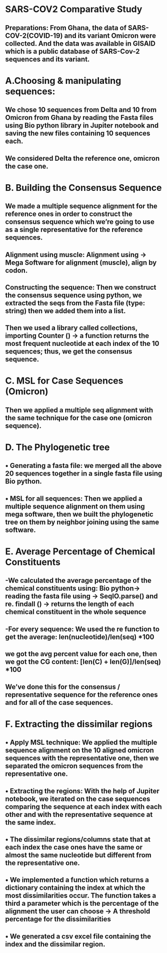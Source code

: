 # SARS-COV2 Comparative Study
## Preparations: From Ghana, the data of SARS-COV-2(COVID-19) and its variant Omicron were collected. And the data was available in GISAID which is a public database of SARS-Cov-2 sequences and its variant.
# A.Choosing & manipulating sequences:
## We chose 10 sequences from Delta and 10 from Omicron from Ghana by reading the Fasta files using Bio python library in Jupiter notebook and saving the new files containing 10 sequences each.
## We considered Delta the reference one, omicron the case one.
# B. Building the Consensus Sequence
## We made a multiple sequence alignment for the reference ones in order to construct the consensus sequence which we’re going to use as a single representative for the reference sequences.
## Alignment using muscle: Alignment using → Mega Software for alignment (muscle), align by codon.
## Constructing the sequence: Then we construct the consensus sequence using python, we extracted the seqs from the Fasta file (type: string) then we added them into a list.
## Then we used a library called collections, importing Counter () → a function returns the most frequent nucleotide at each index of the 10 sequences; thus, we get the consensus sequence.
# C. MSL for Case Sequences (Omicron)
## Then we applied a multiple seq alignment with the same technique for the case one (omicron sequence).
# D. The Phylogenetic tree
## • Generating a fasta file: we merged all the above 20 sequences together in a single fasta file using Bio python. 
## • MSL for all sequences: Then we applied a multiple sequence alignment on them using mega software, then we built the phylogenetic tree on them by neighbor joining using the same software.
# E. Average Percentage of Chemical Constituents
## -We calculated the average percentage of the chemical constituents using: Bio python→ reading the fasta file using → SeqIO.parse() and re. findall () → returns the length of each chemical constituent in the whole sequence
## -For every sequence: We used the re function to get the average: len(nucleotide)/len(seq) *100
## we got the avg percent value for each one, then we got the CG content: [len(C) + len(G)]/len(seq)  *100
## We’ve done this for the consensus / representative sequence for the reference ones and for all of the case sequences.
# F. Extracting the dissimilar regions
## • Apply MSL technique: We applied the multiple sequence alignment on the 10 aligned omicron sequences with the representative one, then we separated the omicron sequences from the representative one.
## • Extracting the regions: With the help of Jupiter notebook, we iterated on the case sequences comparing the sequence at each index with each other and with the representative sequence at the same index.
## • The dissimilar regions/columns state that at each index the case ones have the same or almost the same nucleotide but different from the representative one.
## • We implemented a function which returns a dictionary containing the index at which the most dissimilarities occur. The function takes a third a parameter which is the percentage of the alignment the user can choose → A threshold percentage for the dissimilarities
## • We generated a csv excel file containing the index and the dissimilar region.
